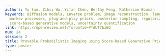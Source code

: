 ```yaml
---
authors: Yu Sun, Zihui Wu, Yifan Chen, Berthy Feng, Katherine Bouman
keywords: Diffusion models, inverse problem, image reconstruction, langevin dynamics,
  markov processes, plug-and-play priors, posterior sampling, regularized inversion,
  score-based generative models, uncertainty quantification
link: https://openreview.net/forum?id=PTdUT7biBO
num: 24
session: 2
title: Provable Probabilistic Imaging using Score-based Generative Priors
type: poster
---
```

